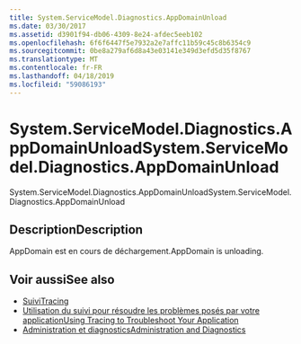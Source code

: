 ```yaml
---
title: System.ServiceModel.Diagnostics.AppDomainUnload
ms.date: 03/30/2017
ms.assetid: d3901f94-db06-4309-8e24-afdec5eeb102
ms.openlocfilehash: 6f6f6447f5e7932a2e7affc11b59c45c8b6354c9
ms.sourcegitcommit: 0be8a279af6d8a43e03141e349d3efd5d35f8767
ms.translationtype: MT
ms.contentlocale: fr-FR
ms.lasthandoff: 04/18/2019
ms.locfileid: "59086193"
---
```

# <a name="systemservicemodeldiagnosticsappdomainunload"></a><span data-ttu-id="f72d2-102">System.ServiceModel.Diagnostics.AppDomainUnload</span><span class="sxs-lookup"><span data-stu-id="f72d2-102">System.ServiceModel.Diagnostics.AppDomainUnload</span></span>
<span data-ttu-id="f72d2-103">System.ServiceModel.Diagnostics.AppDomainUnload</span><span class="sxs-lookup"><span data-stu-id="f72d2-103">System.ServiceModel.Diagnostics.AppDomainUnload</span></span>  
  
## <a name="description"></a><span data-ttu-id="f72d2-104">Description</span><span class="sxs-lookup"><span data-stu-id="f72d2-104">Description</span></span>  
 <span data-ttu-id="f72d2-105">AppDomain est en cours de déchargement.</span><span class="sxs-lookup"><span data-stu-id="f72d2-105">AppDomain is unloading.</span></span>  
  
## <a name="see-also"></a><span data-ttu-id="f72d2-106">Voir aussi</span><span class="sxs-lookup"><span data-stu-id="f72d2-106">See also</span></span>

- [<span data-ttu-id="f72d2-107">Suivi</span><span class="sxs-lookup"><span data-stu-id="f72d2-107">Tracing</span></span>](../../../../../docs/framework/wcf/diagnostics/tracing/index.md)
- [<span data-ttu-id="f72d2-108">Utilisation du suivi pour résoudre les problèmes posés par votre application</span><span class="sxs-lookup"><span data-stu-id="f72d2-108">Using Tracing to Troubleshoot Your Application</span></span>](../../../../../docs/framework/wcf/diagnostics/tracing/using-tracing-to-troubleshoot-your-application.md)
- [<span data-ttu-id="f72d2-109">Administration et diagnostics</span><span class="sxs-lookup"><span data-stu-id="f72d2-109">Administration and Diagnostics</span></span>](../../../../../docs/framework/wcf/diagnostics/index.md)
